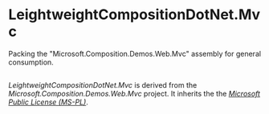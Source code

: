 LeightweightCompositionDotNet.Mvc
=================================

Packing the "Microsoft.Composition.Demos.Web.Mvc" assembly for general consumption.

##

*LeightweightCompositionDotNet.Mvc* is derived from the *Microsoft.Composition.Demos.Web.Mvc* project. It inherits the the [*Microsoft Public License (MS-PL)*](http://www.microsoft.com/en-us/openness/licenses.aspx).
